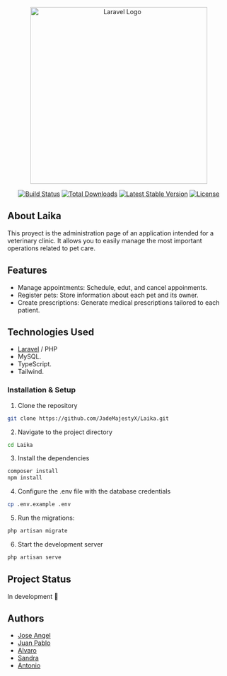 <p align="center"><a href="https://laravel.com" target="_blank"><img src="https://raw.githubusercontent.com/laravel/art/master/logo-lockup/5%20SVG/2%20CMYK/1%20Full%20Color/laravel-logolockup-cmyk-red.svg" width="400" alt="Laravel Logo"></a></p>

<p align="center">
<a href="https://github.com/laravel/framework/actions"><img src="https://github.com/laravel/framework/workflows/tests/badge.svg" alt="Build Status"></a>
<a href="https://packagist.org/packages/laravel/framework"><img src="https://img.shields.io/packagist/dt/laravel/framework" alt="Total Downloads"></a>
<a href="https://packagist.org/packages/laravel/framework"><img src="https://img.shields.io/packagist/v/laravel/framework" alt="Latest Stable Version"></a>
<a href="https://packagist.org/packages/laravel/framework"><img src="https://img.shields.io/packagist/l/laravel/framework" alt="License"></a>
</p>

## About Laika

This proyect is the administration page of an application intended for a veterinary clinic.
It allows you to easily manage the most important operations related to pet care.


## Features
- Manage appointments: Schedule, edut, and cancel appoinments.
- Register pets: Store information about each pet and its owner.
- Create prescriptions: Generate medical prescriptions tailored to each patient.

## Technologies Used

- [Laravel](https://laravel.com/?utm_source=chatgpt.com) / PHP
- MySQL.
- TypeScript.
- Tailwind.

### Installation & Setup
1. Clone the repository
```bash
git clone https://github.com/JadeMajestyX/Laika.git
```
2. Navigate to the project directory
```bash
cd Laika
```
3. Install the dependencies
```bash
composer install
npm install
```
4. Configure the .env file with the database credentials
```bash
cp .env.example .env
```
5. Run the migrations:
```bash
php artisan migrate
```
6. Start the development server
```bash
php artisan serve
```

## Project Status

In development 🚧

## Authors
- [Jose Angel](https://github.com/JadeMajestyX)
- [Juan Pablo](https://github.com/Insano2145)
- [Alvaro](https://github.com/AlvaroMDN)
- [Sandra](https://github.com/Sandra0602)
- [Antonio](https://github.com/ARodriguez08)

